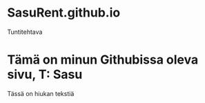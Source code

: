 # SasuRent.github.io
Tuntitehtava
<!DOCTYPE html>
<html>
<head>
<title>Oma Nimi sivu</title>
</head>
<body>

<h1>Tämä on minun Githubissa oleva sivu, T: Sasu</h1>
<p>Tässä on hiukan tekstiä</p>

</body>
</html>
